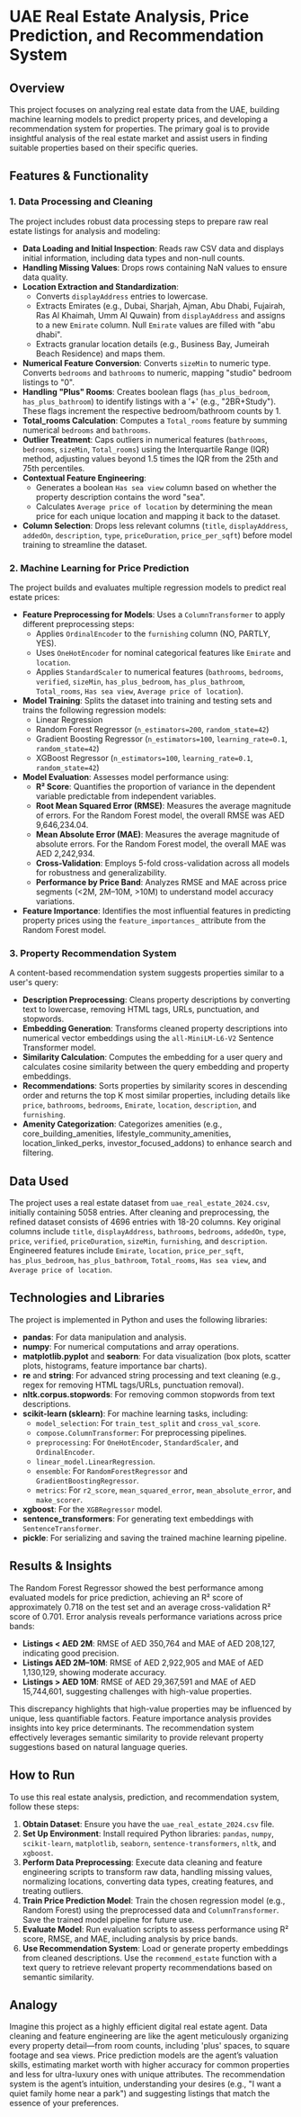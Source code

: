 # UAE Real Estate Analysis, Price Prediction, and Recommendation System

## Overview

This project focuses on analyzing real estate data from the UAE, building machine learning models to predict property prices, and developing a recommendation system for properties. The primary goal is to provide insightful analysis of the real estate market and assist users in finding suitable properties based on their specific queries.

## Features & Functionality

### 1. Data Processing and Cleaning
The project includes robust data processing steps to prepare raw real estate listings for analysis and modeling:

- **Data Loading and Initial Inspection**: Reads raw CSV data and displays initial information, including data types and non-null counts.
- **Handling Missing Values**: Drops rows containing NaN values to ensure data quality.
- **Location Extraction and Standardization**:
  - Converts `displayAddress` entries to lowercase.
  - Extracts Emirates (e.g., Dubai, Sharjah, Ajman, Abu Dhabi, Fujairah, Ras Al Khaimah, Umm Al Quwain) from `displayAddress` and assigns to a new `Emirate` column. Null `Emirate` values are filled with "abu dhabi".
  - Extracts granular location details (e.g., Business Bay, Jumeirah Beach Residence) and maps them.
- **Numerical Feature Conversion**: Converts `sizeMin` to numeric type. Converts `bedrooms` and `bathrooms` to numeric, mapping "studio" bedroom listings to "0".
- **Handling "Plus" Rooms**: Creates boolean flags (`has_plus_bedroom`, `has_plus_bathroom`) to identify listings with a '+' (e.g., "2BR+Study"). These flags increment the respective bedroom/bathroom counts by 1.
- **Total_rooms Calculation**: Computes a `Total_rooms` feature by summing numerical `bedrooms` and `bathrooms`.
- **Outlier Treatment**: Caps outliers in numerical features (`bathrooms`, `bedrooms`, `sizeMin`, `Total_rooms`) using the Interquartile Range (IQR) method, adjusting values beyond 1.5 times the IQR from the 25th and 75th percentiles.
- **Contextual Feature Engineering**:
  - Generates a boolean `Has sea view` column based on whether the property description contains the word "sea".
  - Calculates `Average price of location` by determining the mean price for each unique location and mapping it back to the dataset.
- **Column Selection**: Drops less relevant columns (`title`, `displayAddress`, `addedOn`, `description`, `type`, `priceDuration`, `price_per_sqft`) before model training to streamline the dataset.

### 2. Machine Learning for Price Prediction
The project builds and evaluates multiple regression models to predict real estate prices:

- **Feature Preprocessing for Models**: Uses a `ColumnTransformer` to apply different preprocessing steps:
  - Applies `OrdinalEncoder` to the `furnishing` column (NO, PARTLY, YES).
  - Uses `OneHotEncoder` for nominal categorical features like `Emirate` and `location`.
  - Applies `StandardScaler` to numerical features (`bathrooms`, `bedrooms`, `verified`, `sizeMin`, `has_plus_bedroom`, `has_plus_bathroom`, `Total_rooms`, `Has sea view`, `Average price of location`).
- **Model Training**: Splits the dataset into training and testing sets and trains the following regression models:
  - Linear Regression
  - Random Forest Regressor (`n_estimators=200`, `random_state=42`)
  - Gradient Boosting Regressor (`n_estimators=100`, `learning_rate=0.1`, `random_state=42`)
  - XGBoost Regressor (`n_estimators=100`, `learning_rate=0.1`, `random_state=42`)
- **Model Evaluation**: Assesses model performance using:
  - **R² Score**: Quantifies the proportion of variance in the dependent variable predictable from independent variables.
  - **Root Mean Squared Error (RMSE)**: Measures the average magnitude of errors. For the Random Forest model, the overall RMSE was AED 9,646,234.04.
  - **Mean Absolute Error (MAE)**: Measures the average magnitude of absolute errors. For the Random Forest model, the overall MAE was AED 2,242,934.
  - **Cross-Validation**: Employs 5-fold cross-validation across all models for robustness and generalizability.
  - **Performance by Price Band**: Analyzes RMSE and MAE across price segments (<2M, 2M–10M, >10M) to understand model accuracy variations.
- **Feature Importance**: Identifies the most influential features in predicting property prices using the `feature_importances_` attribute from the Random Forest model.

### 3. Property Recommendation System
A content-based recommendation system suggests properties similar to a user's query:

- **Description Preprocessing**: Cleans property descriptions by converting text to lowercase, removing HTML tags, URLs, punctuation, and stopwords.
- **Embedding Generation**: Transforms cleaned property descriptions into numerical vector embeddings using the `all-MiniLM-L6-V2` Sentence Transformer model.
- **Similarity Calculation**: Computes the embedding for a user query and calculates cosine similarity between the query embedding and property embeddings.
- **Recommendations**: Sorts properties by similarity scores in descending order and returns the top K most similar properties, including details like `price`, `bathrooms`, `bedrooms`, `Emirate`, `location`, `description`, and `furnishing`.
- **Amenity Categorization**: Categorizes amenities (e.g., core_building_amenities, lifestyle_community_amenities, location_linked_perks, investor_focused_addons) to enhance search and filtering.

## Data Used

The project uses a real estate dataset from `uae_real_estate_2024.csv`, initially containing 5058 entries. After cleaning and preprocessing, the refined dataset consists of 4696 entries with 18-20 columns. Key original columns include `title`, `displayAddress`, `bathrooms`, `bedrooms`, `addedOn`, `type`, `price`, `verified`, `priceDuration`, `sizeMin`, `furnishing`, and `description`. Engineered features include `Emirate`, `location`, `price_per_sqft`, `has_plus_bedroom`, `has_plus_bathroom`, `Total_rooms`, `Has sea view`, and `Average price of location`.

## Technologies and Libraries

The project is implemented in Python and uses the following libraries:

- **pandas**: For data manipulation and analysis.
- **numpy**: For numerical computations and array operations.
- **matplotlib.pyplot** and **seaborn**: For data visualization (box plots, scatter plots, histograms, feature importance bar charts).
- **re** and **string**: For advanced string processing and text cleaning (e.g., regex for removing HTML tags/URLs, punctuation removal).
- **nltk.corpus.stopwords**: For removing common stopwords from text descriptions.
- **scikit-learn (sklearn)**: For machine learning tasks, including:
  - `model_selection`: For `train_test_split` and `cross_val_score`.
  - `compose.ColumnTransformer`: For preprocessing pipelines.
  - `preprocessing`: For `OneHotEncoder`, `StandardScaler`, and `OrdinalEncoder`.
  - `linear_model.LinearRegression`.
  - `ensemble`: For `RandomForestRegressor` and `GradientBoostingRegressor`.
  - `metrics`: For `r2_score`, `mean_squared_error`, `mean_absolute_error`, and `make_scorer`.
- **xgboost**: For the `XGBRegressor` model.
- **sentence_transformers**: For generating text embeddings with `SentenceTransformer`.
- **pickle**: For serializing and saving the trained machine learning pipeline.

## Results & Insights

The Random Forest Regressor showed the best performance among evaluated models for price prediction, achieving an R² score of approximately 0.718 on the test set and an average cross-validation R² score of 0.701. Error analysis reveals performance variations across price bands:

- **Listings < AED 2M**: RMSE of AED 350,764 and MAE of AED 208,127, indicating good precision.
- **Listings AED 2M–10M**: RMSE of AED 2,922,905 and MAE of AED 1,130,129, showing moderate accuracy.
- **Listings > AED 10M**: RMSE of AED 29,367,591 and MAE of AED 15,744,601, suggesting challenges with high-value properties.

This discrepancy highlights that high-value properties may be influenced by unique, less quantifiable factors. Feature importance analysis provides insights into key price determinants. The recommendation system effectively leverages semantic similarity to provide relevant property suggestions based on natural language queries.

## How to Run

To use this real estate analysis, prediction, and recommendation system, follow these steps:

1. **Obtain Dataset**: Ensure you have the `uae_real_estate_2024.csv` file.
2. **Set Up Environment**: Install required Python libraries: `pandas`, `numpy`, `scikit-learn`, `matplotlib`, `seaborn`, `sentence-transformers`, `nltk`, and `xgboost`.
3. **Perform Data Preprocessing**: Execute data cleaning and feature engineering scripts to transform raw data, handling missing values, normalizing locations, converting data types, creating features, and treating outliers.
4. **Train Price Prediction Model**: Train the chosen regression model (e.g., Random Forest) using the preprocessed data and `ColumnTransformer`. Save the trained model pipeline for future use.
5. **Evaluate Model**: Run evaluation scripts to assess performance using R² score, RMSE, and MAE, including analysis by price bands.
6. **Use Recommendation System**: Load or generate property embeddings from cleaned descriptions. Use the `recommend_estate` function with a text query to retrieve relevant property recommendations based on semantic similarity.

## Analogy

Imagine this project as a highly efficient digital real estate agent. Data cleaning and feature engineering are like the agent meticulously organizing every property detail—from room counts, including 'plus' spaces, to square footage and sea views. Price prediction models are the agent’s valuation skills, estimating market worth with higher accuracy for common properties and less for ultra-luxury ones with unique attributes. The recommendation system is the agent’s intuition, understanding your desires (e.g., "I want a quiet family home near a park") and suggesting listings that match the essence of your preferences.
